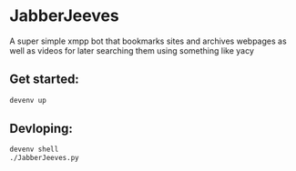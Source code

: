# JabberJeeves

A super simple xmpp bot that bookmarks sites and 
archives webpages as well as videos for later searching 
them using something like yacy

## Get started:

```sh
devenv up
```

## Devloping:

```sh
devenv shell
./JabberJeeves.py
```